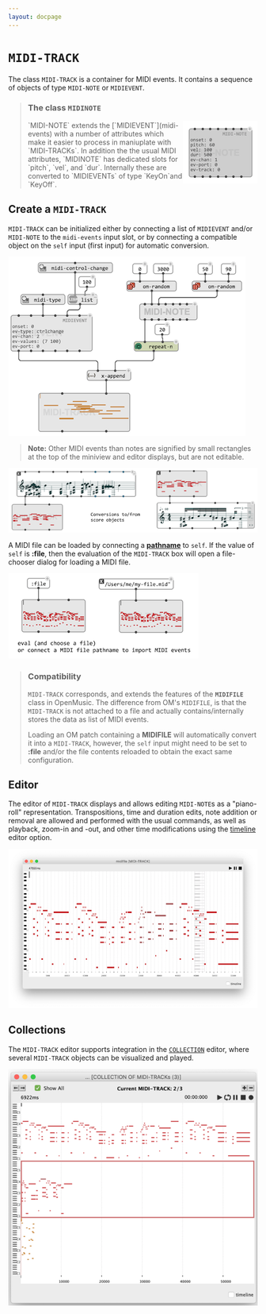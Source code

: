 ```yaml
---
layout: docpage
---
```


# `MIDI-TRACK`

The class `MIDI-TRACK` is a container for MIDI events. It contains a sequence of objects of type `MIDI-NOTE` or `MIDIEVENT`. 

> ### The class `MIDINOTE`
> <img src="midi-track_img/midi-note.png" align="right">
> `MIDI-NOTE` extends the [`MIDIEVENT`](midi-events) with a number of attributes which make it easier to process in maniuplate with `MIDI-TRACKs`. In addition the the usual MIDI attributes, `MIDINOTE` has dedicated slots for `pitch`, `vel`, and `dur`. Internally these are converted to `MIDIEVENTs` of type `KeyOn`and `KeyOff`.


## Create a `MIDI-TRACK`

`MIDI-TRACK` can be initialized either by connecting a list of `MIDIEVENT` and/or `MIDI-NOTE` to the `midi-events` input slot, or by connecting a compatible object on the `self` input (first input) for automatic conversion.

<img src="midi-track_img/midi-track-create.png"> 

> **Note:** Other MIDI events than notes are signified by small rectangles at the top of the miniview and editor displays, but are not editable.

<img src="midi-track_img/midi-track-convert.png"> 

A MIDI file can be loaded by connecting a **[pathname](file-io)** to `self`. If the value of `self` is **:file**, then the evaluation of the `MIDI-TRACK` box will open a file-chooser dialog for loading a MIDI file. 

<img src="midi-track_img/midi-track-import.png"> 


> ### Compatibility
> 
> `MIDI-TRACK` corresponds, and extends the features of the **`MIDIFILE`** class in OpenMusic. The difference from OM's `MIDIFILE`, is that the `MIDI-TRACK` is not attached to a file and actually contains/internally stores the data as list of MIDI events.
> 
> Loading an OM patch containing a **MIDIFILE** will automatically convert it into a `MIDI-TRACK`, however, the `self` input might need to be set to **:file** and/or the file contents reloaded to obtain the exact same configuration.

## Editor

The editor of `MIDI-TRACK` displays and allows editing `MIDI-NOTE`s as a "piano-roll" representation. 
Transpositions, time and duration edits, note addition or removal are allowed and performed with the usual commands, as well as playback, zoom-in and -out, and other time modifications using the [timeline](time-sequence) editor option.

<img src="midi-track_img/midi-track-editor.png"> 

## Collections

The `MIDI-TRACK` editor supports integration in the [`COLLECTION`](store-collect#collection) editor, where several `MIDI-TRACK` objects can be visualized and played.

<img src="store-collect_img/collection-editor-showall-midi-track.png">
